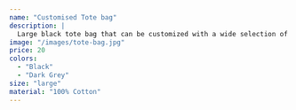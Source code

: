 ```yaml
---
name: "Customised Tote bag"
description: |
  Large black tote bag that can be customized with a wide selection of artwork.
image: "/images/tote-bag.jpg"
price: 20
colors:
  - "Black"
  - "Dark Grey"
size: "large"
material: "100% Cotton"
---
```

